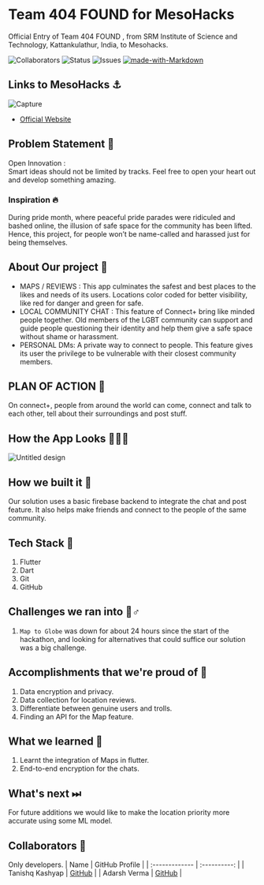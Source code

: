 # Team 404 FOUND for MesoHacks 
 
Official Entry of Team 404 FOUND , from SRM Institute of Science and Technology, Kattankulathur, India, to Mesohacks. <br>
 
![Collaborators](https://img.shields.io/badge/collaborators-4-red)
![Status](https://img.shields.io/badge/status-done-green)
![Issues](https://img.shields.io/badge/issues-0-blue)
[![made-with-Markdown](https://img.shields.io/badge/Made%20with-Markdown-1f425f.svg)](http://commonmark.org)

 
## Links to MesoHacks ⚓
![Capture](https://www.mesohacks.co/android-chrome-512x512.png)
- [Official Website](https://www.mesohacks.co/)
 
 
## Problem Statement 🚧
Open Innovation : <br>
Smart ideas should not be limited by tracks. Feel free to open your heart out and develop something amazing.
 
 
### Inspiration 🔥
During pride month, where peaceful pride parades were ridiculed and bashed online, the illusion of safe space for the community has been lifted.
Hence, this project, for people won’t be name-called and harassed just for being themselves.

 
## About Our project 🔧
- MAPS / REVIEWS : This app culminates the safest and best places to the likes and needs of its users.
     Locations color coded for better visibility, like red for danger and green for safe.
- LOCAL COMMUNITY CHAT : This feature of Connect+ bring like minded people together. Old members of the LGBT community can support and guide people questioning their identity and help them give a safe space without shame or harassment.
- PERSONAL DMs: A private way to connect to people. This feature gives its user the privilege to be vulnerable with their closest community members.
 
 
## PLAN OF ACTION 🚨
On connect+, people from around the world can come, connect and talk to each other, tell about their surroundings and post stuff.
 
## How the App Looks 🤜🔥🤛
![Untitled design](https://user-images.githubusercontent.com/75165587/168473355-4953b97c-8d15-4376-bb2a-2414830e1924.png)
 
## How we built it 🔧
 
Our solution uses a basic firebase backend to integrate the chat and post feature. It also helps make friends and connect to the people of the same community.
 
## Tech Stack 🔨
1. Flutter
2. Dart
3. Git
4. GitHub
 
## Challenges we ran into 🏃♂️
 
1. `Map to Globe` was down for about 24 hours since the start of the hackathon, and looking for alternatives that could suffice our solution was a big challenge. 
 
## Accomplishments that we're proud of 🏅
1. Data encryption and privacy.
2. Data collection for location reviews.
3. Differentiate between genuine users and trolls.
4. Finding an API for the Map feature.

 
## What we learned 🧠
1. Learnt the integration of Maps in flutter.
2. End-to-end encryption for the chats.
 
## What's next ⏭
 For future additions we would like to make the location priority more accurate using some ML model.
 
## Collaborators 🤖
 
Only developers.
| Name      | GitHub Profile     |
| :------------- | :----------: |
|  Tanishq Kashyap   | [GitHub](https://www.github.com/Tanishq2505) |
|  Adarsh Verma   | [GitHub](https://github.com/adarshverma2002) |
 

